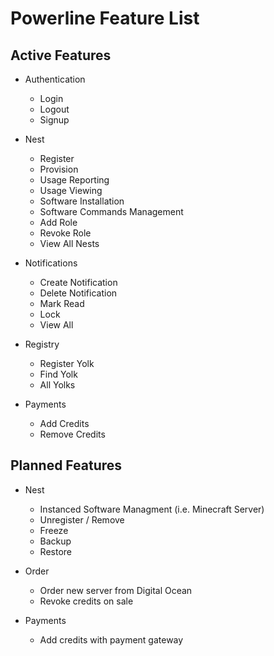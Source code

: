 # Powerline Feature List

## Active Features
* Authentication
    * Login
    * Logout
    * Signup


* Nest
    * Register
    * Provision
    * Usage Reporting
    * Usage Viewing
    * Software Installation
    * Software Commands Management
    * Add Role
    * Revoke Role
    * View All Nests


* Notifications
    * Create Notification
    * Delete Notification
    * Mark Read
    * Lock
    * View All


* Registry
    * Register Yolk
    * Find Yolk
    * All Yolks


* Payments
    * Add Credits
    * Remove Credits

## Planned Features
* Nest
    * Instanced Software Managment (i.e. Minecraft Server)
    * Unregister / Remove
    * Freeze
    * Backup
    * Restore


* Order
    * Order new server from Digital Ocean
    * Revoke credits on sale


* Payments
    * Add credits with payment gateway